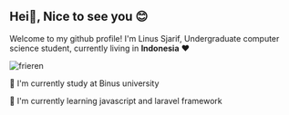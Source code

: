 ## Hei👋, Nice to see you 😊

<!--
**RUSIANNNNN/RUSIANNNNN** is a ✨ _special_ ✨ repository because its `README.md` (this file) appears on your GitHub profile.

Here are some ideas to get you started:

- 🔭 I’m currently working on ...
- 🌱 I’m currently learning ...
- 👯 I’m looking to collaborate on ...
- 🤔 I’m looking for help with ...
- 💬 Ask me about ...
- 📫 How to reach me: ...
- 😄 Pronouns: ...
- ⚡ Fun fact: ...
-->


Welcome to my github profile!
I'm Linus Sjarif, Undergraduate computer science student, currently living in **Indonesia** ❤️

![frieren](https://media2.giphy.com/media/v1.Y2lkPTc5MGI3NjExdHByOHh3aTk4MjFyZjBmemFvc21iaHFuZTk5aXloZHRmZHExZ2sxbiZlcD12MV9pbnRlcm5hbF9naWZfYnlfaWQmY3Q9Zw/dKBES1ypGwZdyFQBQ7/giphy.gif)

🔭 I'm currently study at Binus university

🌱 I'm currently learning javascript and laravel framework

